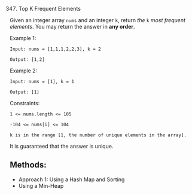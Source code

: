 347. Top K Frequent Elements

Given an integer array `nums` and an integer `k`, return _the_ `k` _most frequent elements_. You may return the answer in **any order**.

Example 1:

    Input: nums = [1,1,1,2,2,3], k = 2

    Output: [1,2]

Example 2:

    Input: nums = [1], k = 1

    Output: [1]

Constraints:

    1 <= nums.length <= 105

    -104 <= nums[i] <= 104

    k is in the range [1, the number of unique elements in the array].
    
It is guaranteed that the answer is unique.


Methods:
---
- Approach 1: Using a Hash Map and Sorting
- Using a Min-Heap